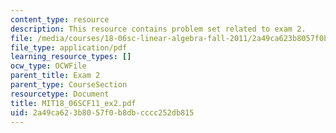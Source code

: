 ```yaml
---
content_type: resource
description: This resource contains problem set related to exam 2.
file: /media/courses/18-06sc-linear-algebra-fall-2011/2a49ca623b8057f0b8dbcccc252db815_MIT18_06SCF11_ex2.pdf
file_type: application/pdf
learning_resource_types: []
ocw_type: OCWFile
parent_title: Exam 2
parent_type: CourseSection
resourcetype: Document
title: MIT18_06SCF11_ex2.pdf
uid: 2a49ca62-3b80-57f0-b8db-cccc252db815
---
```

